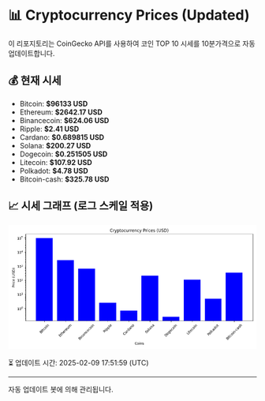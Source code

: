 
# 📊 Cryptocurrency Prices (Updated)

이 리포지토리는 CoinGecko API를 사용하여 코인 TOP 10 시세를 10분가격으로 자동 업데이트합니다.

## 💰 현재 시세
- Bitcoin: **$96133 USD**
- Ethereum: **$2642.17 USD**
- Binancecoin: **$624.06 USD**
- Ripple: **$2.41 USD**
- Cardano: **$0.689815 USD**
- Solana: **$200.27 USD**
- Dogecoin: **$0.251505 USD**
- Litecoin: **$107.92 USD**
- Polkadot: **$4.78 USD**
- Bitcoin-cash: **$325.78 USD**

## 📈 시세 그래프 (로그 스케일 적용)
![Crypto Prices](crypto_prices.png)

⏳ 업데이트 시간: 2025-02-09 17:51:59 (UTC)

---
자동 업데이트 봇에 의해 관리됩니다.
